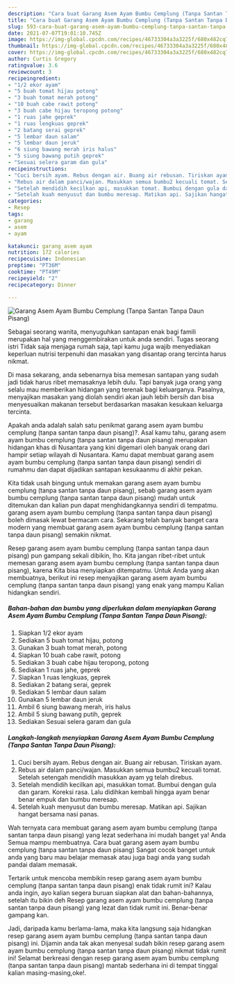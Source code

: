```yaml
---
description: "Cara buat Garang Asem Ayam Bumbu Cemplung (Tanpa Santan Tanpa Daun Pisang) yang enak Untuk Jualan"
title: "Cara buat Garang Asem Ayam Bumbu Cemplung (Tanpa Santan Tanpa Daun Pisang) yang enak Untuk Jualan"
slug: 593-cara-buat-garang-asem-ayam-bumbu-cemplung-tanpa-santan-tanpa-daun-pisang-yang-enak-untuk-jualan
date: 2021-07-07T19:01:10.745Z
image: https://img-global.cpcdn.com/recipes/46733304a3a3225f/680x482cq70/garang-asem-ayam-bumbu-cemplung-tanpa-santan-tanpa-daun-pisang-foto-resep-utama.jpg
thumbnail: https://img-global.cpcdn.com/recipes/46733304a3a3225f/680x482cq70/garang-asem-ayam-bumbu-cemplung-tanpa-santan-tanpa-daun-pisang-foto-resep-utama.jpg
cover: https://img-global.cpcdn.com/recipes/46733304a3a3225f/680x482cq70/garang-asem-ayam-bumbu-cemplung-tanpa-santan-tanpa-daun-pisang-foto-resep-utama.jpg
author: Curtis Gregory
ratingvalue: 3.6
reviewcount: 3
recipeingredient:
- "1/2 ekor ayam"
- "5 buah tomat hijau potong"
- "3 buah tomat merah potong"
- "10 buah cabe rawit potong"
- "3 buah cabe hijau teropong potong"
- "1 ruas jahe geprek"
- "1 ruas lengkuas geprek"
- "2 batang serai geprek"
- "5 lembar daun salam"
- "5 lembar daun jeruk"
- "6 siung bawang merah iris halus"
- "5 siung bawang putih geprek"
- "Sesuai selera garam dan gula"
recipeinstructions:
- "Cuci bersih ayam. Rebus dengan air. Buang air rebusan. Tiriskan ayam."
- "Rebus air dalam panci/wajan. Masukkan semua bumbu2 kecuali tomat. Setelah setengah mendidih masukkan ayam yg telah direbus."
- "Setelah mendidih kecilkan api, masukkan tomat. Bumbui dengan gula dan garam. Koreksi rasa. Lalu didihkan kembali hingga ayam benar benar empuk dan bumbu meresap."
- "Setelah kuah menyusut dan bumbu meresap. Matikan api. Sajikan hangat bersama nasi panas."
categories:
- Resep
tags:
- garang
- asem
- ayam

katakunci: garang asem ayam 
nutrition: 172 calories
recipecuisine: Indonesian
preptime: "PT36M"
cooktime: "PT49M"
recipeyield: "2"
recipecategory: Dinner

---
```



![Garang Asem Ayam Bumbu Cemplung (Tanpa Santan Tanpa Daun Pisang)](https://img-global.cpcdn.com/recipes/46733304a3a3225f/680x482cq70/garang-asem-ayam-bumbu-cemplung-tanpa-santan-tanpa-daun-pisang-foto-resep-utama.jpg)

Sebagai seorang wanita, menyuguhkan santapan enak bagi famili merupakan hal yang menggembirakan untuk anda sendiri. Tugas seorang istri Tidak saja menjaga rumah saja, tapi kamu juga wajib menyediakan keperluan nutrisi terpenuhi dan masakan yang disantap orang tercinta harus nikmat.

Di masa  sekarang, anda sebenarnya bisa memesan santapan yang sudah jadi tidak harus ribet memasaknya lebih dulu. Tapi banyak juga orang yang selalu mau memberikan hidangan yang terenak bagi keluarganya. Pasalnya, menyajikan masakan yang diolah sendiri akan jauh lebih bersih dan bisa menyesuaikan makanan tersebut berdasarkan masakan kesukaan keluarga tercinta. 



Apakah anda adalah salah satu penikmat garang asem ayam bumbu cemplung (tanpa santan tanpa daun pisang)?. Asal kamu tahu, garang asem ayam bumbu cemplung (tanpa santan tanpa daun pisang) merupakan hidangan khas di Nusantara yang kini digemari oleh banyak orang dari hampir setiap wilayah di Nusantara. Kamu dapat membuat garang asem ayam bumbu cemplung (tanpa santan tanpa daun pisang) sendiri di rumahmu dan dapat dijadikan santapan kesukaanmu di akhir pekan.

Kita tidak usah bingung untuk memakan garang asem ayam bumbu cemplung (tanpa santan tanpa daun pisang), sebab garang asem ayam bumbu cemplung (tanpa santan tanpa daun pisang) mudah untuk ditemukan dan kalian pun dapat menghidangkannya sendiri di tempatmu. garang asem ayam bumbu cemplung (tanpa santan tanpa daun pisang) boleh dimasak lewat bermacam cara. Sekarang telah banyak banget cara modern yang membuat garang asem ayam bumbu cemplung (tanpa santan tanpa daun pisang) semakin nikmat.

Resep garang asem ayam bumbu cemplung (tanpa santan tanpa daun pisang) pun gampang sekali dibikin, lho. Kita jangan ribet-ribet untuk memesan garang asem ayam bumbu cemplung (tanpa santan tanpa daun pisang), karena Kita bisa menyiapkan ditempatmu. Untuk Anda yang akan membuatnya, berikut ini resep menyajikan garang asem ayam bumbu cemplung (tanpa santan tanpa daun pisang) yang enak yang mampu Kalian hidangkan sendiri.

<!--inarticleads1-->

##### Bahan-bahan dan bumbu yang diperlukan dalam menyiapkan Garang Asem Ayam Bumbu Cemplung (Tanpa Santan Tanpa Daun Pisang):

1. Siapkan 1/2 ekor ayam
1. Sediakan 5 buah tomat hijau, potong
1. Gunakan 3 buah tomat merah, potong
1. Siapkan 10 buah cabe rawit, potong
1. Sediakan 3 buah cabe hijau teropong, potong
1. Sediakan 1 ruas jahe, geprek
1. Siapkan 1 ruas lengkuas, geprek
1. Sediakan 2 batang serai, geprek
1. Sediakan 5 lembar daun salam
1. Gunakan 5 lembar daun jeruk
1. Ambil 6 siung bawang merah, iris halus
1. Ambil 5 siung bawang putih, geprek
1. Sediakan Sesuai selera garam dan gula




<!--inarticleads2-->

##### Langkah-langkah menyiapkan Garang Asem Ayam Bumbu Cemplung (Tanpa Santan Tanpa Daun Pisang):

1. Cuci bersih ayam. Rebus dengan air. Buang air rebusan. Tiriskan ayam.
1. Rebus air dalam panci/wajan. Masukkan semua bumbu2 kecuali tomat. Setelah setengah mendidih masukkan ayam yg telah direbus.
1. Setelah mendidih kecilkan api, masukkan tomat. Bumbui dengan gula dan garam. Koreksi rasa. Lalu didihkan kembali hingga ayam benar benar empuk dan bumbu meresap.
1. Setelah kuah menyusut dan bumbu meresap. Matikan api. Sajikan hangat bersama nasi panas.




Wah ternyata cara membuat garang asem ayam bumbu cemplung (tanpa santan tanpa daun pisang) yang lezat sederhana ini mudah banget ya! Anda Semua mampu membuatnya. Cara buat garang asem ayam bumbu cemplung (tanpa santan tanpa daun pisang) Sangat cocok banget untuk anda yang baru mau belajar memasak atau juga bagi anda yang sudah pandai dalam memasak.

Tertarik untuk mencoba membikin resep garang asem ayam bumbu cemplung (tanpa santan tanpa daun pisang) enak tidak rumit ini? Kalau anda ingin, ayo kalian segera buruan siapkan alat dan bahan-bahannya, setelah itu bikin deh Resep garang asem ayam bumbu cemplung (tanpa santan tanpa daun pisang) yang lezat dan tidak rumit ini. Benar-benar gampang kan. 

Jadi, daripada kamu berlama-lama, maka kita langsung saja hidangkan resep garang asem ayam bumbu cemplung (tanpa santan tanpa daun pisang) ini. Dijamin anda tak akan menyesal sudah bikin resep garang asem ayam bumbu cemplung (tanpa santan tanpa daun pisang) nikmat tidak rumit ini! Selamat berkreasi dengan resep garang asem ayam bumbu cemplung (tanpa santan tanpa daun pisang) mantab sederhana ini di tempat tinggal kalian masing-masing,oke!.

